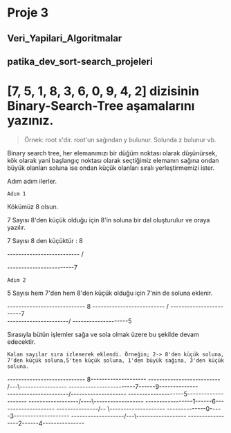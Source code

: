 # Proje 3
## Veri_Yapilari_Algoritmalar
## patika_dev_sort-search_projeleri

# [7, 5, 1, 8, 3, 6, 0, 9, 4, 2] dizisinin Binary-Search-Tree aşamalarını yazınız.

> Örnek: root x'dir. root'un sağından y bulunur. Solunda z bulunur vb.

Binary search tree, her elemanımızı bir düğüm noktası olarak düşünürsek, kök olarak yani başlangıç noktası olarak seçtiğimiz elemanın sağına ondan büyük olanları soluna ise ondan küçük olanları sıralı yerleştirmemizi ister.

Adım adım ilerler.

`Adım 1`

Kökümüz 8 olsun.

7 Sayısı 8'den küçük olduğu için 8'in soluna bir dal oluşturulur ve oraya yazılır.

7 Sayısı 8 den küçüktür : 8

-------------------------- /

------------------------7    

`Adım 2`

5 Sayısı hem 7'den hem 8'den küçük olduğu için 7'nin de soluna eklenir.

---------------------------- 8
-------------------------- /
------------------------7    
----------------------/
--------------------5

Sırasıyla bütün işlemler sağa ve sola olmak üzere bu şekilde devam edecektir.

`Kalan sayılar sıra izlenerek eklendi. Örneğin; 2-> 8'den küçük soluna, 7'den küçük soluna,5'ten küçük soluna, 1'den büyük sağına, 3'den küçük soluna.`

---------------------------- 8--------------------
-------------------------- /---\\-----------------
------------------------7------9--------------    
----------------------/--------------------
--------------------5--------------------
------------------/----\\------------------
-----------------1------6--------------------
---------------/-- \\--------------------
--------------0-----3--------------------
-------------------/---\\------------------
-----------------2------4---------------
